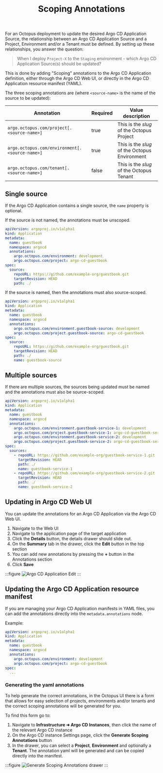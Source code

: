 ﻿---
layout: src/layouts/Default.astro
pubDate: 2025-09-15
modDate: 2025-09-15
title: Scoping Annotations
description: What annotations are required to link Argo CD applications to Octopus Projects/Environments/Tenants
navTitle: Scoping Annotations
navSection: Annotations
navOrder: 20
hideInThisSectionHeader: true
---

For an Octopus deployment to update the desired Argo CD Application Source, the relationship between an Argo CD Application Source and a Project, Environment and/or a Tenant must be defined.
By setting up these relationships, you answer the question:

> When I deploy `Project-X` to the `Staging` environment - which Argo CD Application Source(s) should be updated?

This is done by adding "Scoping" annotations to the Argo CD Application definition, either through the Argo CD Web UI, or directly in the Argo CD Application resource manifest (YAML).

The three scoping annotations are (where `<source-name>` is the name of the source to be updated):

| Annotation                     | Required | Value description                             |
|--------------------------------|----------|-----------------------------------------------|
| `argo.octopus.com/project[.<source-name>]`     | true     | This is the _slug_ of the Octopus Project     |
| `argo.octopus.com/environment[.<source-name>]` | true     | This is the _slug_ of the Octopus Environment |
| `argo.octopus.com/tenant[.<source-name>]`      | false    | This is the _slug_ of the Octopus Tenant      |


## Single source
If the Argo CD Application contains a single source, the `name` property is optional. 

If the source is not named, the annotations must be unscoped.

```yaml
apiVersion: argoproj.io/v1alpha1
kind: Application
metadata:
  name: guestbook
  namespace: argocd
  annotations:
    argo.octopus.com/environment: development
    argo.octopus.com/project: argo-cd-guestbook
spec:
  source:
    repoURL: https://github.com/example-org/guestbook.git
    targetRevision: HEAD
    path: ./    
```

If the source is named, then the annotations must also source-scoped.

```yaml
apiVersion: argoproj.io/v1alpha1
kind: Application
metadata:
  name: guestbook
  namespace: argocd
  annotations:
    argo.octopus.com/environment.guestbook-source: development
    argo.octopus.com/project.guestbook-source: argo-cd-guestbook
spec:
  source:
    repoURL: https://github.com/example-org/guestbook.git
    targetRevision: HEAD
    path: ./
    name: guestbook-source
```


## Multiple sources
If there are multiple sources, the sources being updated must be named and the annotations must also be source-scoped.

```yaml
apiVersion: argoproj.io/v1alpha1
kind: Application
metadata:
  name: guestbook
  namespace: argocd
  annotations:
    argo.octopus.com/environment.guestbook-service-1: development
    argo.octopus.com/project.guestbook-service-1: argo-cd-guestbook-service-1
    argo.octopus.com/environment.guestbook-service-2: development
    argo.octopus.com/project.guestbook-service-2: argo-cd-guestbook-service-2
spec:
  sources:
    - repoURL: https://github.com/example-org/guestbook-service-1.git
      targetRevision: HEAD
      path: ./
      name: guestbook-service-1
    - repoURL: https://github.com/example-org/guestbook-service-2.git
      targetRevision: HEAD
      path: ./
      name: guestbook-service-2
```

## Updating in Argo CD Web UI

You can update the annotations for an Argo CD Application via the Argo CD Web UI.

1. Navigate to the Web UI
2. Navigate to the application page of the target application
3. Click the **Details** button, the details drawer should slide out.
4. On the **Summary** tab in the drawer, click the **Edit** button in the top section
5. You can add new annotations by pressing the **+** button in the Annotations section
6. Click **Save**

:::figure
![Argo CD Application Edit](/docs/img/argo-cd/argo-cd-app-annotation-edit.png)
:::

## Updating the Argo CD Application resource manifest

If you are managing your Argo CD Application manifests in YAML files, you can add the annotations directly into the `metadata.annotations` node.

Example:

```yaml
apiVersion: argoproj.io/v1alpha1
kind: Application
metadata:
  name: guestbook
  namespace: argocd
  annotations:
    argo.octopus.com/environment: development
    argo.octopus.com/project: argo-cd-guestbook
spec:
  ...
```

### Generating the yaml annotations

To help generate the correct annotations, in the Octopus UI there is a form that allows for easy selection of projects, environments and/or tenants and the correct scoping annotations will be generated for you.

To find this form go to:

1. Navigate to **Infrastructure ➜ Argo CD Instances**, then click the name of the relevant Argo CD instance
2. On the Argo CD instance Settings page, click the **Generate Scoping Annotations** button
3. In the drawer, you can select a **Project**, **Environment** and optionally a **Tenant**. The annotation yaml will be generated and can be copied directly into the manifest.

:::figure
![Generate Scoping Annotations drawer](/docs/img/argo-cd/generate-scoping-annotations-drawer.png)
:::